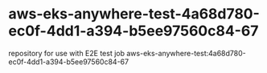 # aws-eks-anywhere-test-4a68d780-ec0f-4dd1-a394-b5ee97560c84-67
repository for use with E2E test job aws-eks-anywhere-test:4a68d780-ec0f-4dd1-a394-b5ee97560c84-67
